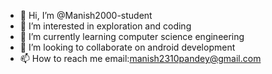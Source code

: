 - 👋 Hi, I’m @Manish2000-student
- 👀 I’m interested in exploration and coding
- 🌱 I’m currently learning computer science engineering
- 💞️ I’m looking to collaborate on android development
- 📫 How to reach me email:manish2310pandey@gmail.com

<!---
Manish2000-student/Manish2000-student is a ✨ special ✨ repository because its `README.md` (this file) appears on your GitHub profile.
You can click the Preview link to take a look at your changes.
--->
